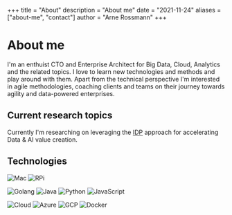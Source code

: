 +++
title = "About"
description = "About me"
date = "2021-11-24"
aliases = ["about-me", "contact"]
author = "Arne Rossmann"
+++

# About me

I'm an enthuist CTO and Enterprise Architect for Big Data, Cloud, Analytics and the related topics. I love to learn new technologies and methods and play around with them. Apart from the technical perspective I'm interested in agile methodologies, coaching clients and teams on their journey towards agility and data-powered enterprises.

## Current research topics

Currently I'm researching on leveraging the [IDP](https://dataworldliving.com/post/2025-05-07_unlocking_innovation_with_platform_engineering/) approach for accelerating Data & AI value creation.

## Technologies


![Mac](https://img.shields.io/badge/HW-Mac-blue?style=for-the-badge&logo=apple) ![RPi](https://img.shields.io/badge/HW-RaspberryPi-blue?style=for-the-badge&logo=raspberrypi)

![Golang](https://img.shields.io/badge/DEV-Golang-blue?style=for-the-badge&logo=go) ![Java](https://img.shields.io/badge/DEV-Java-blue?style=for-the-badge&logo=java) ![Python](https://img.shields.io/badge/DEV-Python-blue?style=for-the-badge&logo=python) ![JavaScript](https://img.shields.io/badge/DEV-JavaScript-blue?style=for-the-badge&logo=javascript)

![Cloud](https://img.shields.io/badge/ENV-CLoud-blue?style=for-the-badge) ![Azure](https://img.shields.io/badge/ENV-Azure-blue?style=for-the-badge&logo=microsoftazure)
![GCP](https://img.shields.io/badge/DEV-GCP-blue?style=for-the-badge&logo=googlecloud) ![Docker](https://img.shields.io/badge/DEV-Docker-blue?style=for-the-badge&logo=docker)
